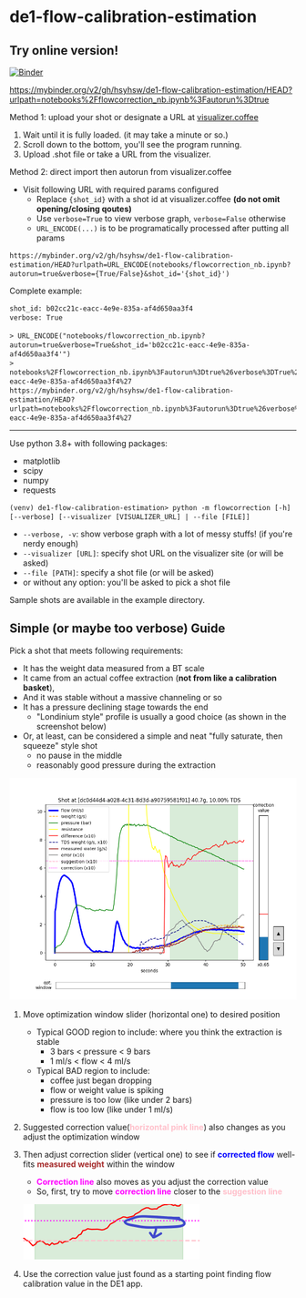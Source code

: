 # de1-flow-calibration-estimation

## Try online version!
[![Binder](https://mybinder.org/badge_logo.svg)](https://mybinder.org/v2/gh/hsyhsw/de1-flow-calibration-estimation/HEAD?urlpath=notebooks%2Fflowcorrection_nb.ipynb%3Fautorun%3Dtrue)

https://mybinder.org/v2/gh/hsyhsw/de1-flow-calibration-estimation/HEAD?urlpath=notebooks%2Fflowcorrection_nb.ipynb%3Fautorun%3Dtrue

Method 1: upload your shot or designate a URL at [visualizer.coffee](https://visualizer.coffee)
1. Wait until it is fully loaded. (it may take a minute or so.)
1. Scroll down to the bottom, you'll see the program running.
1. Upload .shot file or take a URL from the visualizer.

Method 2: direct import then autorun from visualizer.coffee
- Visit following URL with required params configured
  - Replace ```{shot_id}``` with a shot id at visualizer.coffee **(do not omit opening/closing qoutes)**
  - Use ```verbose=True``` to view verbose graph, ```verbose=False``` otherwise
  - ```URL_ENCODE(...)``` is to be programatically processed after putting all params
```
https://mybinder.org/v2/gh/hsyhsw/de1-flow-calibration-estimation/HEAD?urlpath=URL_ENCODE(notebooks/flowcorrection_nb.ipynb?autorun=true&verbose={True/False}&shot_id='{shot_id}')
```
Complete example:
```
shot_id: b02cc21c-eacc-4e9e-835a-af4d650aa3f4
verbose: True

> URL_ENCODE("notebooks/flowcorrection_nb.ipynb?autorun=true&verbose=True&shot_id='b02cc21c-eacc-4e9e-835a-af4d650aa3f4'")
> notebooks%2Fflowcorrection_nb.ipynb%3Fautorun%3Dtrue%26verbose%3DTrue%26shot_id%3D%27b02cc21c-eacc-4e9e-835a-af4d650aa3f4%27
https://mybinder.org/v2/gh/hsyhsw/de1-flow-calibration-estimation/HEAD?urlpath=notebooks%2Fflowcorrection_nb.ipynb%3Fautorun%3Dtrue%26verbose%3DTrue%26shot_id%3D%27b02cc21c-eacc-4e9e-835a-af4d650aa3f4%27
```

---

Use python 3.8+ with following packages:
- matplotlib
- scipy
- numpy
- requests

``` 
(venv) de1-flow-calibration-estimation> python -m flowcorrection [-h] [--verbose] [--visualizer [VISUALIZER_URL] | --file [FILE]]
```
- `--verbose, -v`: show verbose graph with a lot of messy stuffs! (if you're nerdy enough)
- `--visualizer [URL]`: specify shot URL on the visualizer site (or will be asked) 
- `--file [PATH]`: specify a shot file (or will be asked)
- or without any option: you'll be asked to pick a shot file

Sample shots are available in the example directory.

## Simple (or maybe too verbose) Guide

Pick a shot that meets following requirements:
- It has the weight data measured from a BT scale
- It came from an actual coffee extraction
  (<span style="font-weight:bold">not from like a calibration basket</span>),
- And it was stable without a massive channeling or so
- It has a pressure declining stage towards the end
  - "Londinium style" profile is usually a good choice (as shown in the screenshot below)
- Or, at least, can be considered a simple and neat "fully saturate, then squeeze" style shot
  - no pause in the middle
  - reasonably good pressure during the extraction  

![flowcorrection](figure.png)

1. Move optimization window slider (horizontal one) to desired position
    - Typical GOOD region to include: where you think the extraction is stable
      - 3 bars < pressure < 9 bars
      - 1 ml/s < flow < 4 ml/s
    - Typical BAD region to include:
      - coffee just began dropping
      - flow or weight value is spiking
      - pressure is too low (like under 2 bars)
      - flow is too low (like under 1 ml/s)

1. Suggested correction value(<span style="color:pink;font-weight:bold">horizontal pink line</span>)
   also changes as you adjust the optimization window
   
1. Then adjust correction slider (vertical one) to see if <span style="color:blue;font-weight:bold">corrected flow</span>
   well-fits <span style="color:brown;font-weight:bold">measured weight</span> within the window
   - <span style="color:magenta;font-weight:bold">Correction line</span>
    also moves as you adjust the correction value
   - So, first, try to move <span style="color:magenta;font-weight:bold">correction line</span>
     closer to the <span style="color:pink;font-weight:bold">suggestion line</span>

    ![move_correction_line](figure_correction.png)   

1. Use the correction value just found as a starting point finding flow calibration value in the DE1 app.
